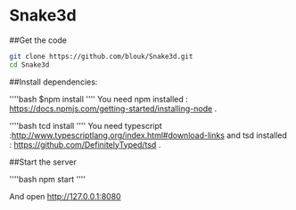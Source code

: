 # Snake3d


##Get the code

````bash
git clone https://github.com/blouk/Snake3d.git
cd Snake3d
````

##Install dependencies:

''''bash
$npm install
''''
You need npm installed : https://docs.npmjs.com/getting-started/installing-node .

''''bash
tcd install
''''
You need typescript :http://www.typescriptlang.org/index.html#download-links  and tsd installed : https://github.com/DefinitelyTyped/tsd .

##Start the server

''''bash
npm start
''''

And open http://127.0.0.1:8080
